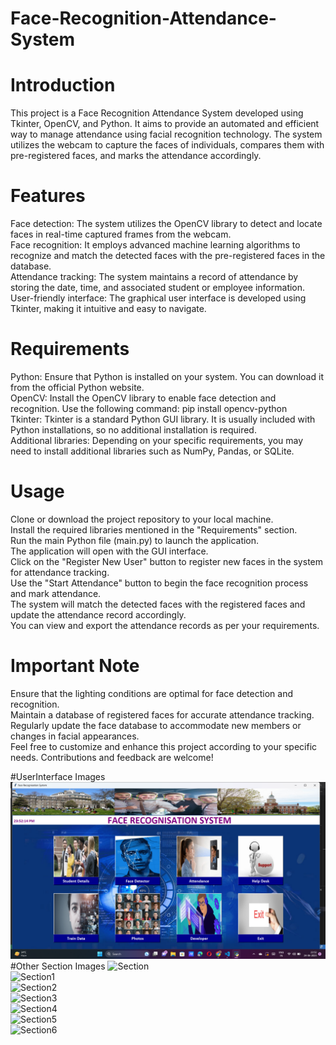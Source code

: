 # Face-Recognition-Attendance-System
# Introduction
This project is a Face Recognition Attendance System developed using Tkinter, OpenCV, and Python. It aims to provide an automated and efficient way to manage attendance using facial recognition technology. The system utilizes the webcam to capture the faces of individuals, compares them with pre-registered faces, and marks the attendance accordingly.
# Features
Face detection: The system utilizes the OpenCV library to detect and locate faces in real-time captured frames from the webcam.<br>
Face recognition: It employs advanced machine learning algorithms to recognize and match the detected faces with the pre-registered faces in the database.<br>
Attendance tracking: The system maintains a record of attendance by storing the date, time, and associated student or employee information.<br>
User-friendly interface: The graphical user interface is developed using Tkinter, making it intuitive and easy to navigate.<br>
# Requirements
Python: Ensure that Python is installed on your system. You can download it from the official Python website.<br>
OpenCV: Install the OpenCV library to enable face detection and recognition. Use the following command: pip install opencv-python<br>
Tkinter: Tkinter is a standard Python GUI library. It is usually included with Python installations, so no additional installation is required.<br>
Additional libraries: Depending on your specific requirements, you may need to install additional libraries such as NumPy, Pandas, or SQLite.<br>
# Usage
Clone or download the project repository to your local machine.<br>
Install the required libraries mentioned in the "Requirements" section.<br>
Run the main Python file (main.py) to launch the application.<br>
The application will open with the GUI interface.<br>
Click on the "Register New User" button to register new faces in the system for attendance tracking.<br>
Use the "Start Attendance" button to begin the face recognition process and mark attendance.<br>
The system will match the detected faces with the registered faces and update the attendance record accordingly.<br>
You can view and export the attendance records as per your requirements.<br>
# Important Note
Ensure that the lighting conditions are optimal for face detection and recognition.<br>
Maintain a database of registered faces for accurate attendance tracking.<br>
Regularly update the face database to accommodate new members or changes in facial appearances.<br>
Feel free to customize and enhance this project according to your specific needs. Contributions and feedback are welcome!<br>

#UserInterface Images
![FrontPage](AttendanceImage/2023-06-24.png)
#Other Section Images
![Section](AttendanceImage/2023-06-24(1).png)<br>
![Section1](AttendanceImage/2023-06-24(2).png)<br>
![Section2](AttendanceImage/2023-06-24(3).png)<br>
![Section3](AttendanceImage/2023-06-24(4).png)<br>
![Section4](AttendanceImage/2023-06-24(5).png)<br>
![Section5](AttendanceImage/2023-06-24(6).png)<br>
![Section6](AttendanceImage/2023-06-24(7).png)<br>

